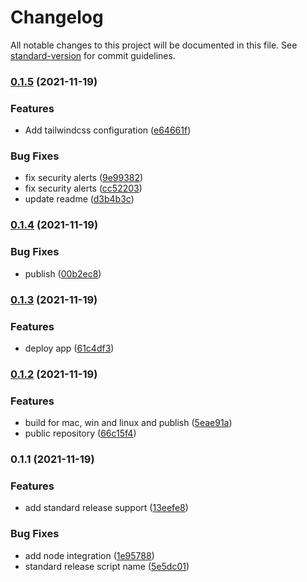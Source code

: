# Changelog

All notable changes to this project will be documented in this file. See [standard-version](https://github.com/conventional-changelog/standard-version) for commit guidelines.

### [0.1.5](https://github.com/victorlopezalonso/vue3-electron/compare/v0.1.4...v0.1.5) (2021-11-19)


### Features

* Add tailwindcss configuration ([e64661f](https://github.com/victorlopezalonso/vue3-electron/commit/e64661f059a01ec894e011bc1c6eb00e6aa5f92b))


### Bug Fixes

* fix security alerts ([9e99382](https://github.com/victorlopezalonso/vue3-electron/commit/9e99382775ef2adb8fd159f70352534320436eaa))
* fix security alerts ([cc52203](https://github.com/victorlopezalonso/vue3-electron/commit/cc5220316fa6490de6671568aebacfd75d788794))
* update readme ([d3b4b3c](https://github.com/victorlopezalonso/vue3-electron/commit/d3b4b3c14ec7da6534dcc7dc3fae5b035d7a43e0))

### [0.1.4](https://github.com/victorlopezalonso/vue3-electron/compare/v0.1.3...v0.1.4) (2021-11-19)


### Bug Fixes

* publish ([00b2ec8](https://github.com/victorlopezalonso/vue3-electron/commit/00b2ec86bffb0790ace90f8cf1aeada47b7b4344))

### [0.1.3](https://github.com/victorlopezalonso/vue3-electron/compare/v0.1.2...v0.1.3) (2021-11-19)


### Features

* deploy app ([61c4df3](https://github.com/victorlopezalonso/vue3-electron/commit/61c4df388bbecec023d027cdedf014ab96991e23))

### [0.1.2](https://github.com/victorlopezalonso/vue3-electron/compare/v0.1.1...v0.1.2) (2021-11-19)


### Features

* build for mac, win and linux and publish ([5eae91a](https://github.com/victorlopezalonso/vue3-electron/commit/5eae91a46c5067a4d4ee4b40cca0ac7a44245128))
* public repository ([66c15f4](https://github.com/victorlopezalonso/vue3-electron/commit/66c15f45413e5f56dc3ed629c696f9765755bb2c))

### 0.1.1 (2021-11-19)


### Features

* add standard release support ([13eefe8](https://github.com/victorlopezalonso/vue3-electron/commit/13eefe81729b3716fbc6ce2070a0a955585e699a))


### Bug Fixes

* add node integration ([1e95788](https://github.com/victorlopezalonso/vue3-electron/commit/1e95788b118dc46ba85aa3d5d814e637327bfceb))
* standard release script name ([5e5dc01](https://github.com/victorlopezalonso/vue3-electron/commit/5e5dc0165813b6cdf8bcd939d156d6a6265eb9c9))
